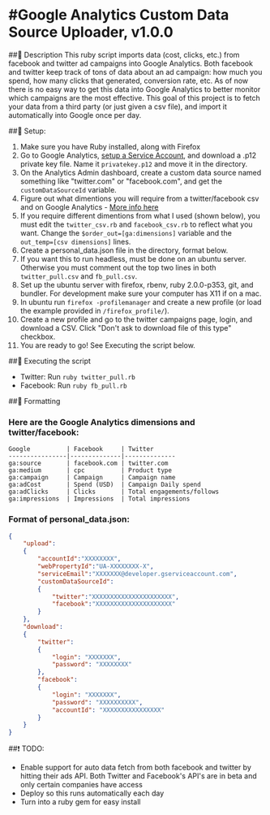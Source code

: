 #Google Analytics Custom Data Source Uploader, v1.0.0
==================================

##:newspaper: Description
This ruby script imports data (cost, clicks, etc.) from facebook and twitter ad campaigns into Google Analytics. Both facebook and twitter keep track of tons of data about an ad campaign: how much you spend, how many clicks that generated, conversion rate, etc. As of now there is no easy way to get this data into Google Analytics to better monitor which campaigns are the most effective. This goal of this project is to fetch your data from a third party (or just given a csv file), and import it automatically into Google once per day.

##:notebook: Setup:
1. Make sure you have Ruby installed, along with Firefox
2. Go to Google Analytics, [setup a Service Account](https://developers.google.com/console/help/#service_accounts), and download a .p12 private key file. Name it `privatekey.p12` and move it in the directory.
3. On the Analytics Admin dashboard, create a custom data source named something like "twitter.com" or "facebook.com", and get the `customDataSourceId` variable.
4. Figure out what dimentions you will require from a twitter/facebook csv and on Google Analytics - [More info here](https://developers.google.com/analytics/devguides/platform/cost-data-import#dims_mets)
5. If you require different dimentions from what I used (shown below), you must edit the `twitter_csv.rb` and `facebook_csv.rb` to reflect what you want. Change the `$order_out=[ga:dimensions]` variable and the `out_temp=[csv dimensions]` lines.
6. Create a personal_data.json file in the directory, format below.
7. If you want this to run headless, must be done on an ubuntu server. Otherwise you must comment out the top two lines in both `twitter_pull.csv` and `fb_pull.csv`.
8. Set up the ubuntu server with firefox, rbenv, ruby 2.0.0-p353, git, and bundler. For development make sure your computer has X11 if on a mac.
9. In ubuntu run `firefox -profilemanager` and create a new profile (or load the example provided in `/firefox_profile/`).
10. Create a new profile and go to the twitter campaigns page, login, and download a CSV. Click "Don't ask to download file of this type" checkbox.
11. You are ready to go! See Executing the script below.


##:mega: Executing the script
* Twitter: Run `ruby twitter_pull.rb`
* Facebook: Run `ruby fb_pull.rb`


##:blue_book: Formatting
### Here are the Google Analytics dimensions and twitter/facebook:

	Google 			| Facebook 	   | Twitter
	----------------|--------------|--------------
	ga:source 		| facebook.com | twitter.com
	ga:medium 		| cpc 		   | Product type
	ga:campaign 	| Campaign 	   | Campaign name
	ga:adCost 		| Spend (USD)  | Campaign Daily spend
	ga:adClicks 	| Clicks 	   | Total engagements/follows
	ga:impressions  | Impressions  | Total impressions

### Format of personal_data.json: 
```json
{
	"upload":
	{
		"accountId":"XXXXXXXX",
		"webPropertyId":"UA-XXXXXXXX-X",
		"serviceEmail":"XXXXXXX@developer.gserviceaccount.com",
		"customDataSourceId":
		{
			"twitter":"XXXXXXXXXXXXXXXXXXXXXX",
			"facebook":"XXXXXXXXXXXXXXXXXXXXX"
		}
	},
	"download":
	{
		"twitter":
		{
			"login": "XXXXXXX",
			"password": "XXXXXXXX"
		},
		"facebook":
		{
			"login": "XXXXXXX",
			"password": "XXXXXXXXXX",
			"accountId": "XXXXXXXXXXXXXXXX"
		}
	}
}
```

##:exclamation: TODO:

* Enable support for auto data fetch from both facebook and twitter by hitting their ads API. 
	Both Twitter and Facebook's API's are in beta and only certain companies have access
* Deploy so this runs automatically each day
* Turn into a ruby gem for easy install

